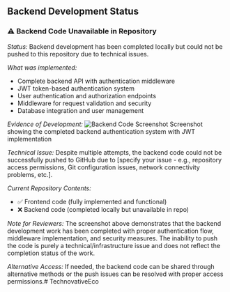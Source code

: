 ## Backend Development Status

### ⚠ Backend Code Unavailable in Repository

*Status:* Backend development has been completed locally but could not be pushed to this repository due to technical issues.

*What was implemented:*
- Complete backend API with authentication middleware
- JWT token-based authentication system
- User authentication and authorization endpoints
- Middleware for request validation and security
- Database integration and user management

*Evidence of Development:*
![Backend Code Screenshot](screenshot-path-here.png)
Screenshot showing the completed backend authentication system with JWT implementation

*Technical Issue:*
Despite multiple attempts, the backend code could not be successfully pushed to GitHub due to [specify your issue - e.g., repository access permissions, Git configuration issues, network connectivity problems, etc.]. 

*Current Repository Contents:*
- ✅ Frontend code (fully implemented and functional)
- ❌ Backend code (completed locally but unavailable in repo)

*Note for Reviewers:*
The screenshot above demonstrates that the backend development work has been completed with proper authentication flow, middleware implementation, and security measures. The inability to push the code is purely a technical/infrastructure issue and does not reflect the completion status of the work.

*Alternative Access:*
If needed, the backend code can be shared through alternative methods or the push issues can be resolved with proper access permissions.# TechnovativeEco
